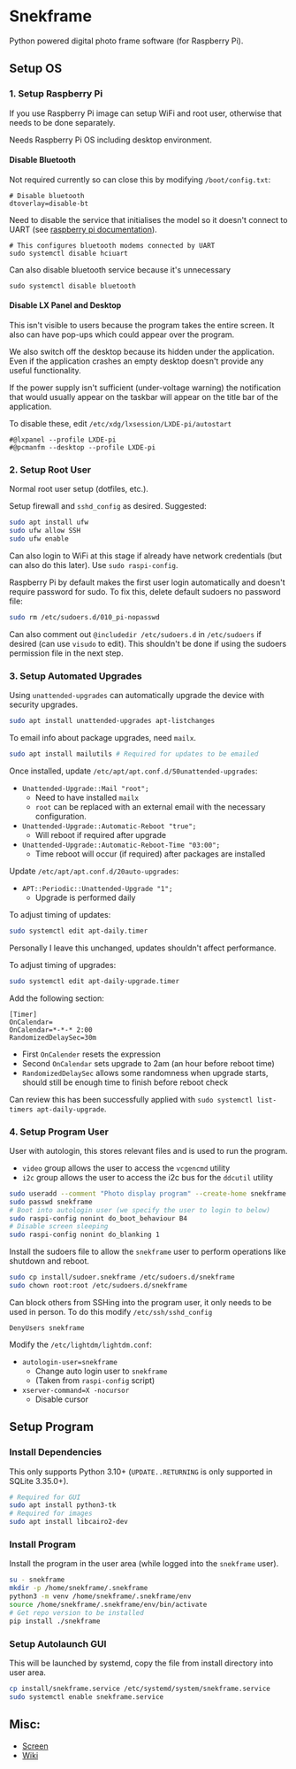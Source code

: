 # Snekframe
Python powered digital photo frame software (for Raspberry Pi).

## Setup OS

### 1. Setup Raspberry Pi
If you use Raspberry Pi image can setup WiFi and root user, otherwise that needs to be done separately.

Needs Raspberry Pi OS including desktop environment.


#### Disable Bluetooth
Not required currently so can close this by modifying `/boot/config.txt`:
```
# Disable bluetooth
dtoverlay=disable-bt
```

Need to disable the service that initialises the model so it doesn't connect to UART
(see [raspberry pi documentation](https://www.raspberrypi.com/documentation/computers/configuration.html#uarts-and-device-tree)).
```
# This configures bluetooth modems connected by UART
sudo systemctl disable hciuart
```
Can also disable bluetooth service because it's unnecessary
```
sudo systemctl disable bluetooth
```

#### Disable LX Panel and Desktop
This isn't visible to users because the program takes the entire screen.
It also can have pop-ups which could appear over the program.

We also switch off the desktop because its hidden under the application.
Even if the application crashes an empty desktop doesn't provide any useful functionality.

If the power supply isn't sufficient (under-voltage warning) the notification that would usually appear on the taskbar will appear on the title bar of the application.

To disable these, edit `/etc/xdg/lxsession/LXDE-pi/autostart`
```
#@lxpanel --profile LXDE-pi
#@pcmanfm --desktop --profile LXDE-pi
```

### 2. Setup Root User
Normal root user setup (dotfiles, etc.).

Setup firewall and `sshd_config` as desired. Suggested:
```bash
sudo apt install ufw
sudo ufw allow SSH
sudo ufw enable
```

Can also login to WiFi at this stage if already have network credentials (but can also do this later).
Use `sudo raspi-config`.

Raspberry Pi by default makes the first user login automatically and doesn't require password for sudo.
To fix this, delete default sudoers no password file:
```bash
sudo rm /etc/sudoers.d/010_pi-nopasswd
```

Can also comment out `@includedir /etc/sudoers.d` in `/etc/sudoers` if desired (can use `visudo` to edit).
This shouldn't be done if using the sudoers permission file in the next step.

### 3. Setup Automated Upgrades
Using `unattended-upgrades` can automatically upgrade the device with security upgrades.

```bash
sudo apt install unattended-upgrades apt-listchanges
```

To email info about package upgrades, need `mailx`.
```bash
sudo apt install mailutils # Required for updates to be emailed
```

Once installed, update `/etc/apt/apt.conf.d/50unattended-upgrades`:
- `Unattended-Upgrade::Mail "root";`
  - Need to have installed `mailx`
  - `root` can be replaced with an external email with the necessary configuration.
- `Unattended-Upgrade::Automatic-Reboot "true";`
  - Will reboot if required after upgrade
- `Unattended-Upgrade::Automatic-Reboot-Time "03:00";`
  - Time reboot will occur (if required) after packages are installed

Update `/etc/apt/apt.conf.d/20auto-upgrades`:
- `APT::Periodic::Unattended-Upgrade "1";`
  - Upgrade is performed daily

To adjust timing of updates:
```bash
sudo systemctl edit apt-daily.timer
```

Personally I leave this unchanged, updates shouldn't affect performance.

To adjust timing of upgrades:
```bash
sudo systemctl edit apt-daily-upgrade.timer
```

Add the following section:
```systemd.timer
[Timer]
OnCalendar=
OnCalendar=*-*-* 2:00
RandomizedDelaySec=30m
```

- First `OnCalender` resets the expression
- Second `OnCalendar` sets upgrade to 2am (an hour before reboot time)
- `RandomizedDelaySec` allows some randomness when upgrade starts, should still be enough time to finish before reboot check

Can review this has been successfully applied with `sudo systemctl list-timers apt-daily-upgrade`.

### 4. Setup Program User
User with autologin, this stores relevant files and is used to run the program.
- `video` group allows the user to access the `vcgencmd` utility
- `i2c` group allows the user to access the i2c bus for the `ddcutil` utility

```bash
sudo useradd --comment "Photo display program" --create-home snekframe --groups video,i2c
sudo passwd snekframe
# Boot into autologin user (we specify the user to login to below)
sudo raspi-config nonint do_boot_behaviour B4
# Disable screen sleeping
sudo raspi-config nonint do_blanking 1
```

Install the sudoers file to allow the `snekframe` user to perform operations like shutdown and reboot.
```bash
sudo cp install/sudoer.snekframe /etc/sudoers.d/snekframe
sudo chown root:root /etc/sudoers.d/snekframe
```

Can block others from SSHing into the program user, it only needs to be used in person.
To do this modify `/etc/ssh/sshd_config`
```sshd_config
DenyUsers snekframe
```

Modify the `/etc/lightdm/lightdm.conf`:
- `autologin-user=snekframe`
  - Change auto login user to `snekframe`
  - (Taken from `raspi-config` script)
- `xserver-command=X -nocursor`
  - Disable cursor

## Setup Program

### Install Dependencies
This only supports Python 3.10+ (`UPDATE..RETURNING` is only supported in SQLite 3.35.0+).

```bash
# Required for GUI
sudo apt install python3-tk
# Required for images
sudo apt install libcairo2-dev
```

### Install Program
Install the program in the user area (while logged into the `snekframe` user).

```bash
su - snekframe
mkdir -p /home/snekframe/.snekframe
python3 -m venv /home/snekframe/.snekframe/env
source /home/snekframe/.snekframe/env/bin/activate
# Get repo version to be installed
pip install ./snekframe
```

### Setup Autolaunch GUI
This will be launched by systemd, copy the file from install directory into user area.

```bash
cp install/snekframe.service /etc/systemd/system/snekframe.service
sudo systemctl enable snekframe.service
```

## Misc:

- [Screen](https://thepihut.com/products/10-1inch-capacitive-touch-display)
- [Wiki](https://www.waveshare.com/wiki/10.1DP-CAPLCD)
